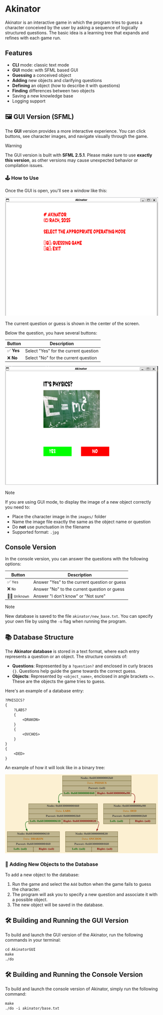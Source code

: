 # Akinator

Akinator is an interactive game in which the program tries to guess a character conceived by the user by asking a sequence of logically structured questions. The basic idea is a learning tree that expands and refines with each game run.

## Features

- **CLI** mode: classic text mode
- **GUI** mode: with SFML based GUI
- **Guessing** a conceived object
- **Adding** new objects and clarifying questions
- **Defining** an object (how to describe it with questions)
- **Finding** differences between two objects
- Saving a new knowledge base
- Logging support


## 🖼️ GUI Version (SFML)

The **GUI** version provides a more interactive experience. You can click buttons, see character images, and navigate visually through the game.

> [!WARNING]
> The GUI version is built with **SFML 2.5.1**.
> Please make sure to use **exactly this version**, as other versions may cause unexpected behavior or compilation issues.


### 🕹️ How to Use

Once the GUI is open, you'll see a window like this:

<img src="img/gui_main.png" alt="Main Window">

The current question or guess is shown in the center of the screen.

Below the question, you have several buttons:

| Button          | Description                                      |
|-----------------|--------------------------------------------------|
| ✅ **Yes**       | Select "Yes" for the current question            |
| ❌ **No**        | Select "No" for the current question             |

<img src="img/gui_game.png" alt="Game Window">


> [!NOTE]
> If you are using GUI mode, to display the image of a new object correctly you need to:
>
> - Place the character image in the `images/` folder
> - Name the image file exactly the same as the object name or question
> - Do **not** use punctuation in the filename
> - Supported format: `.jpg`

## Console Version

In the console version, you can answer the questions with the following options:

| Button     | Description                                      |
|------------|--------------------------------------------------|
| ✅ `Yes`      | Answer "Yes" to the current question or guess    |
| ❌ `No`       | Answer "No" to the current question or guess     |
| 🤷‍♂️ `Unknown`  | Answer "I don't know" or "Not sure"              |

> [!NOTE]
> New database is saved to the file `akinator/new_base.txt`. You can specify your own file by using the `-o` flag when running the program.



## 📚 **Database Structure**

The **Akinator database** is stored in a text format, where each entry represents a question or an object. The structure consists of:

- **Questions**: Represented by a `?question?` and enclosed in curly braces `{}`. Questions help guide the game towards the correct guess.
- **Objects**: Represented by `<object_name>`, enclosed in angle brackets `<>`. These are the objects the game tries to guess.

Here's an example of a database entry:

```
?PHISICS?
{
    ?LABS?
    {
        <DRAKON>
    }
    {
        <OVCHOS>
    }
}
{
    <DED>
}
```

An example of how it will look like in a binary tree:


<img src="img/dump_0.png" alt="Example Tree">

### 📂 Adding New Objects to the Database

To add a new object to the database:

1. Run the game and select the `Add` button when the game fails to guess the character.
2. The program will ask you to specify a new question and associate it with a possible object.
3. The new object will be saved in the database.



## 🛠️ **Building and Running the GUI Version**

To build and launch the GUI version of the Akinator, run the following commands in your terminal:

```
cd AkinatorGUI
make
./do
```

## 🛠️ **Building and Running the Console Version**

To build and launch the console version of Akinator, simply run the following command:

```
make
./do -i akinator/base.txt
```

